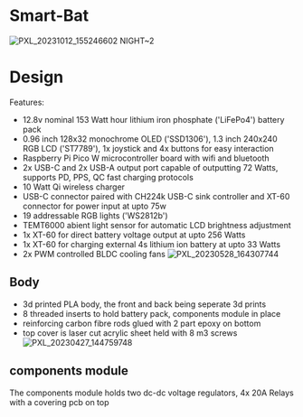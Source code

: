 # Smart-Bat

![PXL_20231012_155246602 NIGHT~2](https://github.com/supreeet/Smart-Bat/assets/117578605/c3b0216e-6c81-44da-8e9c-a7f24dcf5ddc)

# Design
Features:
- 12.8v nominal 153 Watt hour lithium iron phosphate ('LiFePo4') battery pack
- 0.96 inch 128x32 monochrome OLED ('SSD1306'), 1.3 inch 240x240 RGB LCD ('ST7789'), 1x joystick and 4x buttons for easy interaction
- Raspberry Pi Pico W microcontroller board with wifi and bluetooth
- 2x USB-C and 2x USB-A output port capable of outputting 72 Watts, supports PD, PPS, QC fast charging protocols
- 10 Watt Qi wireless charger
- USB-C connector paired with CH224k USB-C sink controller and XT-60 connector for power input at upto 75w
- 19 addressable RGB lights ('WS2812b')
- TEMT6000 abient light sensor for automatic LCD brightness adjustment
- 1x XT-60 for direct battery voltage output at upto 256 Watts
- 1x XT-60 for charging external 4s lithium ion battery at upto 33 Watts
- 2x PWM controlled BLDC cooling fans
![PXL_20230528_164307744](https://github.com/supreeet/Smart-Bat/assets/117578605/83f174b7-149f-46f5-9416-b6dc13038b5f)

## Body
- 3d printed PLA body, the front and back being seperate 3d prints
- 8 threaded inserts to hold battery pack, components module in place
- reinforcing carbon fibre rods glued with 2 part epoxy on bottom 
- top cover is laser cut acrylic sheet held with 8 m3 screws 
![PXL_20230427_144759748](https://github.com/supreeet/Smart-Bat/assets/117578605/0d0594ba-5732-4e7c-8b5e-9874ee02e547)

## components module
The components module holds two dc-dc voltage regulators, 4x 20A Relays with a covering pcb on top 
